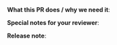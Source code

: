<!--
Thanks for sending a pull request!  
If this is your first time, read our [contributing guidelines](/CONTRIBUTING.md)
-->
**What this PR does / why we need it**:

<!--
**Which issue this PR fixes** *(optional - uncomment and add issue)*:
fixes #
-->

**Special notes for your reviewer**:

**Release note**:
<!--
Optional one line note for this specific change, that can be used in a release-note or changelog.
-->
```release-note
```

